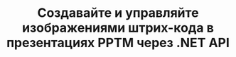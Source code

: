 ---
############################# Static ############################
layout: "auto-gen-gist"
draft: false
path: "ru/assembly/net/barcode/pptm"
otherformats: PPT PPTX PPS PPSX PPSM POT POTX POTM ODP OTP 

############################# Head ############################
head_title: ".NET API для создания изображений штрих-кода в презентациях PPTM "
head_description: "API GroupDocs.Assembly .NET позволяет разработчикам создавать и вставлять изображения штрих-кода в документы презентаций (PPT, PPTX, PPTM, PPS, PPSX, PPSM, POT и ODP)."

############################# Header ############################
title: "Создавайте и управляйте изображениями штрих-кода в презентациях PPTM  через .NET API"
description: " GroupDocs.Assembly позволяет .NET-программистам динамически создавать, изменять и управлять изображениями штрих-кода в презентациях PPTM  внутри C#, ASP.NET и других приложений .NET."

######################### Download Button #######################
button:
    enable: true

############################# About ############################
about:
    enable: true
    title: "Как генерировать и размещать штрих-коды в презентациях?"
    content: |
      Презентация — отличный способ донести информацию от спикера до аудитории. Он широко используется компаниями, деловыми людьми, учителями и студентами, потому что его легче понять, чем текстовые документы. Использование штрих-кодов становится все более распространенным для идентификации практически во всех видах бизнеса. API GroupDocs.Assembly .NET позволяет создавать и вставлять изображения штрих-кода в PowerPoint и другие типы презентаций, такие как PPT, PPTX, PPTM, PPS, PPSX, PPSM, POT, POTX, POTM, ODP и многие другие. Он обеспечивает поддержку нескольких часто используемых типов штрих-кодов 1D и 2D. Он также полностью поддерживает настройку штрих-кода на слайдах презентации, а также позволяет изменять размер изображения штрих-кода, устанавливать передний и задний цвета, изменять шрифты, улучшать размещение текста штрих-кода, устанавливать разрешение изображения штрих-кода и многое другое.

############################# content ############################
steps:
    enable: true
    block:
    - title_left: "Добавьте штрих-коды в презентации PPTM "
      content_left: |
       В приведенном ниже коде C# .NET показано, как пользователи могут динамически создавать изображения штрих-кода, используя различные поддерживаемые символы, и вставлять их в слайды презентации Microsoft PowerPoint PPTM .
      
      title_right: "Вставьте штрих-коды в файл PPTM  через .NET"
      content_right: |
       * Создайте экземпляр [DocumentAssembler](https://apireference.groupdocs.com/assembly/net/groupdocs.assembly/documentassembler) 
       * Вызовите метод [AssembleDocument](https://apireference.groupdocs.com/assembly/net/groupdocs.assembly.documentassembler/assembledocument/methods/1) со следующими параметрами.
           * Поток для чтения шаблона документа.
           * Поток для записи результирующего документа.
           * Дополнительные возможности загрузки и сохранения документа.
           * Информация об объектах источника данных.

     
      gisthash: "1eb55d05b653c510028185fea185dabe"
      gistfile: "create_barcodes_in_presentations.cs"

    - title_left: "Системные Требования"
      content_left: |
        API GroupDocs.Assembly .NET поддерживаются на всех основных платформах и операционных системах. Полное руководство по системным требованиям можно найти на странице [системные требования](https://docs.groupdocs.com/assembly/net/system-requirements/). Перед выполнением приведенного ниже кода убедитесь, что на вашем компьютере установлены следующие предварительные компоненты. система:
         * Операционные системы: Microsoft Windows, Linux, MacOS
         * Среда разработки: Visual Studio, Xamarin, MonoDevelop и т. д.
         * Фреймворки: .NET Framework, .NET Standard, .NET Core, Mono
         * Получите последнюю версию API GroupDocs.Assembly .NET из [NuGet](https://www.nuget.org/packages/GroupDocs.Assembly/)
        
      title_right: "Зачем использовать GroupDocs.Assembly"
      content_right: |
         * Разрешить пользователям создавать собственные документы из шаблонов.
         * Для создания и автоматизации документов не требуется дополнительное программное обеспечение
         * Возможность создания выходного документа на основе источника данных
         * Динамически вставлять содержимое документа в отчет
         * Динамически прикрепляйте вложения электронной почты и вставляйте гиперссылки в отчеты.
         * Автоматическое удаление пустых абзацев
         * Полная поддержка нескольких форматов данных
         * Поддержка динамических вложений электронной почты

demos:
    enable: true


more_formats:
    enable: true


back_to_top:
    enable: true
---